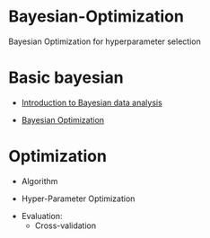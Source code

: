 # Bayesian-Optimization
Bayesian Optimization for hyperparameter selection

# Basic bayesian
 - [Introduction to Bayesian data analysis](https://www.youtube.com/watch?v=3OJEae7Qb_o&list=PLuFpbnkMGXo1U2Ia2fPrBaWuPA-3kv3QT&index=1)

 - [Bayesian Optimization](https://www.youtube.com/watch?v=C5nqEHpdyoE)
 
 # Optimization
 
 - Algorithm
 
 - Hyper-Parameter Optimization
  * Evaluation:
    * Cross-validation
